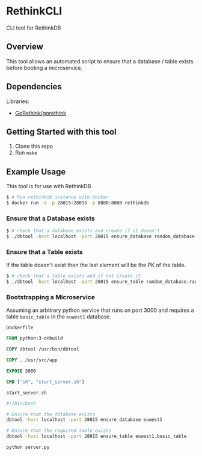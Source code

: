 # RethinkCLI
CLI tool for RethinkDB

## Overview

This tool allows an automated script to ensure that a database / table exists before booting a microservice.

## Dependencies

Libraries:
 * [GoRethink/gorethink](https://github.com/GoRethink/gorethink)

## Getting Started with this tool

 1. Clone this repo
 2. Run `make`


## Example Usage

This tool is for use with RethinkDB

```sh
$ # Run rethinkdb instance with docker
$ docker run -d -p 28015:28015 -p 8080:8080 rethinkdb
```

### Ensure that a Database exists

```sh
$ # check that a database exists and create if it doesn't
$ ./dbtool -host localhost -port 28015 ensure_database random_database && echo "DATABASE IS PRESENT!"
```

### Ensure that a Table exists

If the table doesn't exist then the last element will be the PK of the table.

```sh
$ # check that a table exists and if not create it.
$ ./dbtool -host localhost -port 28015 ensure_table random_database.random_table.CUSTOM_PK 
```

### Bootstrapping a Microservice

Assuming an arbitrary python service that runs on port 3000 and requires a table `basic_table` in the `euwest1` database.

`Dockerfile`

```Dockerfile
FROM python:3-onbuild

COPY dbtool /usr/bin/dbtool

COPY . /usr/src/app

EXPOSE 3000

CMD ["sh", "start_server.sh"]
```

`start_server.sh`

```sh
#!/bin/bash

# Ensure that the database exists
dbtool -host localhost -port 28015 ensure_database euwest1

# Ensure that the required table exists
dbtool -host localhost -port 28015 ensure_table euwest1.basic_table

python server.py
```